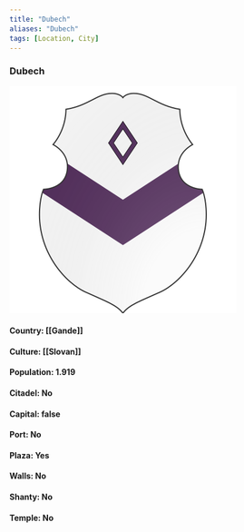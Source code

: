```yaml
---
title: "Dubech"
aliases: "Dubech"
tags: [Location, City]
---
```

### Dubech
![](attachment/cbdf7ccd6788ed5a984da0b1793c6ad6.svg)

#### Country: [[Gande]]

#### Culture: [[Slovan]]

#### Population: 1.919

#### Citadel: No

#### Capital: false

#### Port: No

#### Plaza: Yes

#### Walls: No

#### Shanty: No

#### Temple: No

